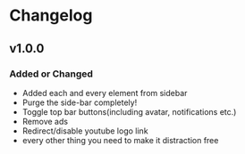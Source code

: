 # Changelog

## v1.0.0

### Added or Changed
- Added each and every element from sidebar
- Purge the side-bar completely!
- Toggle top bar buttons(including avatar, notifications etc.)
- Remove ads
- Redirect/disable youtube logo link
- every other thing you need to make it distraction free